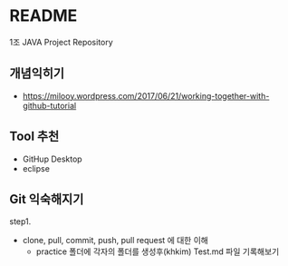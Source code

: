 # README
1조 JAVA Project Repository

## 개념익히기 ##
- https://milooy.wordpress.com/2017/06/21/working-together-with-github-tutorial 

## Tool 추천 ##
- GitHup Desktop  
- eclipse

## Git 익숙해지기 ##
step1. 
- clone, pull, commit, push, pull request 에 대한 이해
  - practice 폴더에 각자의 폴더를 생성후(khkim) Test.md 파일 기록해보기

